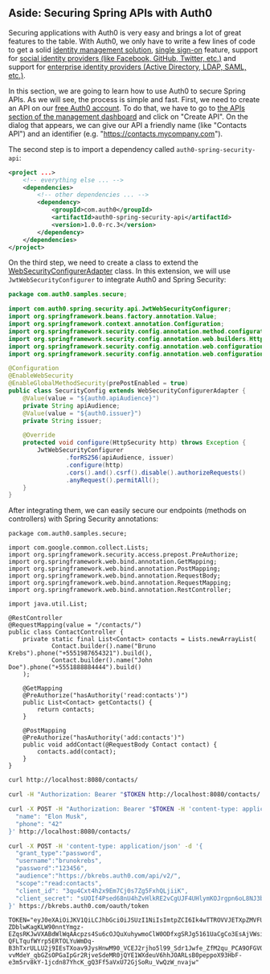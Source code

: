 ## Aside: Securing Spring APIs with Auth0

Securing applications with Auth0 is very easy and brings a lot of great features to the table. With Auth0, we only have to write a few lines of code to get a solid [identity management solution](https://auth0.com/user-management),
[single sign-on](https://auth0.com/docs/sso/single-sign-on) feature, support for [social identity providers (like Facebook, GitHub, Twitter, etc.)](https://auth0.com/docs/identityproviders) and support for [enterprise identity providers (Active Directory, LDAP, SAML, etc.)](https://auth0.com/enterprise).

In this section, we are going to learn how to use Auth0 to secure Spring APIs. As we will see, the process is simple and fast. First, we need to create an API on our [free Auth0 account](https://auth0.com/signup). To do that, we have to go to [the APIs section of the management dashboard](https://manage.auth0.com/#/apis) and click on "Create API". On the dialog that appears, we can give our API a friendly name (like "Contacts API") and an identifier (e.g. "https://contacts.mycompany.com").


The second step is to import a dependency called `auth0-spring-security-api`:

```xml
<project ...>
    <!-- everything else ... -->
    <dependencies>
        <!-- other dependencies ... -->
        <dependency>
            <groupId>com.auth0</groupId>
            <artifactId>auth0-spring-security-api</artifactId>
            <version>1.0.0-rc.3</version>
        </dependency>
    </dependencies>
</project>
```

On the third step, we need to create a class to extend the [WebSecurityConfigurerAdapter](https://docs.spring.io/spring-security/site/docs/current/apidocs/org/springframework/security/config/annotation/web/configuration/WebSecurityConfigurerAdapter.html) class. In this extension, we will use `JwtWebSecurityConfigurer` to integrate Auth0 and Spring Security:

```java
package com.auth0.samples.secure;

import com.auth0.spring.security.api.JwtWebSecurityConfigurer;
import org.springframework.beans.factory.annotation.Value;
import org.springframework.context.annotation.Configuration;
import org.springframework.security.config.annotation.method.configuration.EnableGlobalMethodSecurity;
import org.springframework.security.config.annotation.web.builders.HttpSecurity;
import org.springframework.security.config.annotation.web.configuration.EnableWebSecurity;
import org.springframework.security.config.annotation.web.configuration.WebSecurityConfigurerAdapter;

@Configuration
@EnableWebSecurity
@EnableGlobalMethodSecurity(prePostEnabled = true)
public class SecurityConfig extends WebSecurityConfigurerAdapter {
    @Value(value = "${auth0.apiAudience}")
    private String apiAudience;
    @Value(value = "${auth0.issuer}")
    private String issuer;

    @Override
    protected void configure(HttpSecurity http) throws Exception {
        JwtWebSecurityConfigurer
                .forRS256(apiAudience, issuer)
                .configure(http)
                .cors().and().csrf().disable().authorizeRequests()
                .anyRequest().permitAll();
    }
}
```

After integrating them, we can easily secure our endpoints (methods on controllers) with Spring Security annotations:

```
package com.auth0.samples.secure;

import com.google.common.collect.Lists;
import org.springframework.security.access.prepost.PreAuthorize;
import org.springframework.web.bind.annotation.GetMapping;
import org.springframework.web.bind.annotation.PostMapping;
import org.springframework.web.bind.annotation.RequestBody;
import org.springframework.web.bind.annotation.RequestMapping;
import org.springframework.web.bind.annotation.RestController;

import java.util.List;

@RestController
@RequestMapping(value = "/contacts/")
public class ContactController {
    private static final List<Contact> contacts = Lists.newArrayList(
            Contact.builder().name("Bruno Krebs").phone("+5551987654321").build(),
            Contact.builder().name("John Doe").phone("+5551888884444").build()
    );

    @GetMapping
    @PreAuthorize("hasAuthority('read:contacts')")
    public List<Contact> getContacts() {
        return contacts;
    }

    @PostMapping
    @PreAuthorize("hasAuthority('add:contacts')")
    public void addContact(@RequestBody Contact contact) {
        contacts.add(contact);
    }
}
```



```bash
curl http://localhost:8080/contacts/

curl -H "Authorization: Bearer "$TOKEN http://localhost:8080/contacts/

curl -X POST -H "Authorization: Bearer "$TOKEN -H 'content-type: application/json' -d '{
  "name": "Elon Musk",
  "phone": "42"
}' http://localhost:8080/contacts/

curl -X POST -H 'content-type: application/json' -d '{
  "grant_type":"password",
  "username":"brunokrebs",
  "password":"123456",
  "audience":"https://bkrebs.auth0.com/api/v2/",
  "scope":"read:contacts",
  "client_id": "3qu4Cxt4h2x9Em7Cj0s7Zg5FxhQLjiiK",
  "client_secret": "sUOIf4Psed68nU4hZvHlkRE2vCgUJF4UHlymKOJrgpn6oL8NJ3bOvdA1Y4ajo3IW"
}' https://bkrebs.auth0.com/oauth/token
```

```
TOKEN="eyJ0eXAiOiJKV1QiLCJhbGciOiJSUzI1NiIsImtpZCI6Ik4wTTROVVJETXpZMVFUbENRalpCTlRFd05VRkRRa1pFT1VWR1FUZEdRVUkwT1RFMVJEUXdRZyJ9.eyJpc3MiOiJodHRwczovL2JrLXNhbXBsZXMuYXV0aDAuY29tLyIsInN1YiI6Imdvb2dsZS1vYXV0aDJ8MTAwMTEyNjYzOTA4ODgwMjU1MDU4IiwiYXVkIjoiaHR0cDovL3NwcmluZy1ib290LWFzaWRlLmF1dGgwc2FtcGxlcy5jb20vIiwiaWF0IjoxNTExNDU2MDgwLCJleHAiOjE1MTE0NjMyODAsImF6cCI6ImxPV1owZ1U0OThtVlNzbjQwaEtMZXNFSkRRYmNmUThBIiwic2NvcGUiOiJyZWFkOmNvbnRhY3RzIn0.jXt_fdt_QkEAP1bWMvYMIUs7-ZDblwKagKLW90nntYmgz-EZqsRKJwVXABdWlWqAAcpzs4Su6cOJQuXuhywmoClW0ODfxgSRJg5161UaCgCo3EsAjVWsil9-QFLTqufWYrp5ERTOLYuWmDq-B3hTxrULLU2j9IEsTXoav9JysHnwM90_VCEJ2rjho5l99_Sdr1Jwfe_ZfM2qu_PCA9OFGVQxF_OjHDcV-vvMdeY_qbGZsOPGaIpGr2RjveSdeMR0jQYE1WXdeuV6hhJOARLsB0peppoX93HbF-e3m5rv8kY-1jcdn87YhcK_gQ3Ff5aVxU72GjSoRu_VwQzW_nvajw"
```
